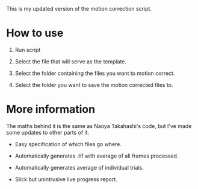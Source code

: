 This is my updated version of the motion correction script. 

# How to use

1. Run script

2. Select the file that will serve as the template.

3. Select the folder containing the files you want to motion correct.

4. Select the folder you want to save the motion corrected files to.

# More information

The maths behind it is the same as Naoya Takahashi's code, but I've made some updates to other parts of it.

- Easy specification of which files go where.

- Automatically generates .tif with average of all frames processed.

- Automatically generates average of individual trials.

- Slick but unintrusive live progress report.
